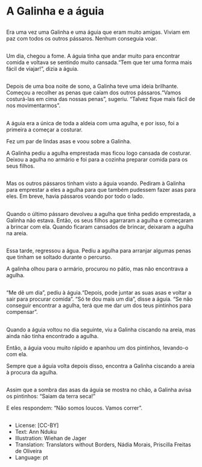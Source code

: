 # A Galinha e a águia

##
Era uma vez uma Galinha e uma águia que eram muito amigas. Viviam em paz com todos os outros pássaros. Nenhum conseguia voar.

##
Um dia, chegou a fome. A águia tinha que andar muito para encontrar comida e voltava se sentindo muito cansada.“Tem que ter uma forma mais fácil de viajar!”, dizia a águia.

##
Depois de uma boa noite de sono, a Galinha teve uma ideia brilhante. Começou a recolher as penas que caíam dos outros pássaros.“Vamos costurá-las em cima das nossas penas”, sugeriu. “Talvez fique mais fácil de nos movimentarmos”.

##
A águia era a única de toda a aldeia com uma agulha, e por isso, foi a primeira a começar a costurar.

Fez um par de lindas asas e voou sobre a Galinha.

A Galinha pediu a agulha emprestada mas ficou logo cansada de costurar. Deixou a agulha no armário e foi para a cozinha preparar comida para os seus filhos.

##
Mas os outros pássaros tinham visto a águia voando. Pediram à Galinha para emprestar a eles a agulha para que também pudessem fazer asas para eles. Em breve, havia pássaros voando por todo o lado.

##
Quando o último pássaro devolveu a agulha que tinha pedido emprestada, a Galinha não estava. Então, os seus filhos agarraram a agulha e começaram a brincar com ela. Quando ficaram cansados de brincar, deixaram a agulha na areia.

##
Essa tarde, regressou a água. Pediu a agulha para arranjar algumas penas que tinham se soltado durante o percurso.

A galinha olhou para o armário, procurou no pátio, mas não encontrava a agulha.

##
“Me dê um dia”, pediu à águia.“Depois, pode juntar as suas asas e voltar a sair para procurar comida”. “Só te dou mais um dia”, disse a águia. “Se não conseguir encontrar a agulha, terá que me dar um dos teus pintinhos para compensar”.

##
Quando a águia voltou no dia seguinte, viu a Galinha ciscando na areia, mas ainda não tinha encontrado a agulha.

Então, a águia voou muito rápido e apanhou um dos pintinhos, levando-o com ela.

Sempre que a águia volta depois disso, encontra a Galinha ciscando a areia à procura da agulha.

##
Assim que a sombra das asas da águia se mostra no chão, a Galinha avisa os pintinhos: “Saiam da terra seca!”

E eles respondem: “Não somos loucos. Vamos correr”.

##
* License: [CC-BY]
* Text: Ann Nduku
* Illustration: Wiehan de Jager
* Translation: Translators without Borders, Nádia Morais, Priscilla Freitas de Oliveira
* Language: pt
